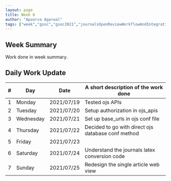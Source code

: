 ```yaml
---
layout: page
title: Week 6
author: "Apoorva Agarwal"
tags: ["week","gsoc","gsoc2021","journalsOpenReviewWorkflowAndIntegration","week#6","eval#2"]
---
```


## Week Summary

 
Work done in week summary.

## Daily Work Update

|\#|Day|Date|A short description of the work done|  
|---	|---	|---	|---	|  
|1   	| Monday 	|   2021/07/19	| Tested ojs APIs | 
|2   	| Tuesday  	|   2021/07/20	| Setup authorization in ojs_apis |  
|3   	| Wednesday |   2021/07/21	| Set up base_urls in ojs conf file | 
|4   	| Thursday  |   2021/07/22	| Decided to go with direct ojs database conf method |  
|5   	| Friday  	|   2021/07/23	|  |  
|6   	| Saturday  |   2021/07/24	| Understand the journals latex conversion code  |  
|7   	| Sunday  	|   2021/07/25	| Redesign the single article web view |  
